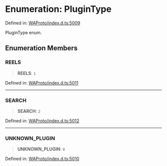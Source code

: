# Enumeration: PluginType

Defined in: [WAProto/index.d.ts:5009](https://github.com/Fokusdotid/Baileys/blob/9c9f1957de7ce603966b24b846f4c15d5de9bbcf/WAProto/index.d.ts#L5009)

PluginType enum.

## Enumeration Members

### REELS

> **REELS**: `1`

Defined in: [WAProto/index.d.ts:5011](https://github.com/Fokusdotid/Baileys/blob/9c9f1957de7ce603966b24b846f4c15d5de9bbcf/WAProto/index.d.ts#L5011)

***

### SEARCH

> **SEARCH**: `2`

Defined in: [WAProto/index.d.ts:5012](https://github.com/Fokusdotid/Baileys/blob/9c9f1957de7ce603966b24b846f4c15d5de9bbcf/WAProto/index.d.ts#L5012)

***

### UNKNOWN\_PLUGIN

> **UNKNOWN\_PLUGIN**: `0`

Defined in: [WAProto/index.d.ts:5010](https://github.com/Fokusdotid/Baileys/blob/9c9f1957de7ce603966b24b846f4c15d5de9bbcf/WAProto/index.d.ts#L5010)
